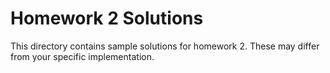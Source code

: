Homework 2 Solutions
===

This directory contains sample solutions for homework 2. These may differ from 
your specific implementation. 